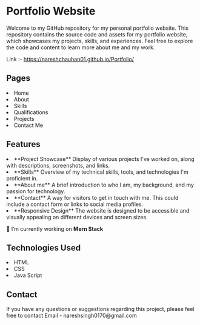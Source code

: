 <h1>Portfolio Website</h1>

Welcome to my GitHub repository for my personal portfolio website. This repository contains the source code and assets for my portfolio website, which showcases my projects, skills, and experiences. Feel free to explore the code and content to learn more about me and my work.

Link :- https://nareshchauhan01.github.io/Portfolio/

<h2>Pages</h2>

<li>Home</li>
<li>About</li>
<li>Skills</li>
<li>Qualifications</li>
<li>Projects</li>
<li>Contact Me </li>

<h2>Features</h2>

<li>**Project Showcase** Display of various projects I've worked on, along with descriptions, screenshots, and links.</li>
<li>**Skills** Overview of my technical skills, tools, and technologies I'm proficient in.</li>
<li>**About me** A brief introduction to who I am, my background, and my passion for technology.</li>
<li>**Contact** A way for visitors to get in touch with me. This could include a contact form or links to social media profiles.</li>
<li>**Responsive Design** The website is designed to be accessible and visually appealing on different devices and screen sizes.</li>

🔭 I’m currently working on **Mern Stack**

<h2>Technologies Used</h2>

<li>HTML</li>
<li>CSS</li>
<li>Java Script</li>

<h2>Contact</h2>
If you have any questions or suggestions regarding this project, please feel free to contact Email - nareshsingh0170@gmail.com

